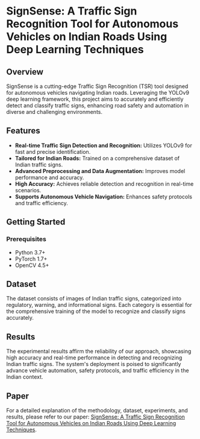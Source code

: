 # SignSense: A Traffic Sign Recognition Tool for Autonomous Vehicles on Indian Roads Using Deep Learning Techniques

## Overview
SignSense is a cutting-edge Traffic Sign Recognition (TSR) tool designed for autonomous vehicles navigating Indian roads. Leveraging the YOLOv9 deep learning framework, this project aims to accurately and efficiently detect and classify traffic signs, enhancing road safety and automation in diverse and challenging environments.

## Features
- **Real-time Traffic Sign Detection and Recognition:** Utilizes YOLOv9 for fast and precise identification.
- **Tailored for Indian Roads:** Trained on a comprehensive dataset of Indian traffic signs.
- **Advanced Preprocessing and Data Augmentation:** Improves model performance and accuracy.
- **High Accuracy:** Achieves reliable detection and recognition in real-time scenarios.
- **Supports Autonomous Vehicle Navigation:** Enhances safety protocols and traffic efficiency.

## Getting Started

### Prerequisites
- Python 3.7+
- PyTorch 1.7+
- OpenCV 4.5+

## Dataset
The dataset consists of images of Indian traffic signs, categorized into regulatory, warning, and informational signs. Each category is essential for the comprehensive training of the model to recognize and classify signs accurately.

## Results
The experimental results affirm the reliability of our approach, showcasing high accuracy and real-time performance in detecting and recognizing Indian traffic signs. The system's deployment is poised to significantly advance vehicle automation, safety protocols, and traffic efficiency in the Indian context.

## Paper
For a detailed explanation of the methodology, dataset, experiments, and results, please refer to our paper: [SignSense: A Traffic Sign Recognition Tool for Autonomous Vehicles on Indian Roads Using Deep Learning Techniques](https://www.irjmets.com/paperdetail.php?paperId=cfc1a1f8eec9fae2d2996253ba83efde&title=SIGNSENSE%3A+A+TRAFFIC+SIGN+RECOGNITION+TOOL+FOR+AUTONOMOUS+VEHICLES+ON+INDIAN+ROADS+USING+DEEP+LEARNING+TECHNIQUES&authpr=CHANDAN+B+RAM).

